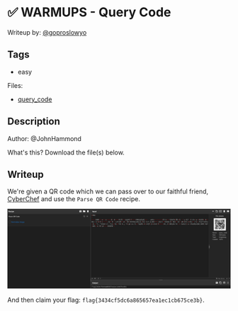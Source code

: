 # ✅ WARMUPS - Query Code

Writeup by: [@goproslowyo](https://github.com/goproslowyo)

## Tags

- easy

Files:

- [query_code](./query_code)

## Description

Author: @JohnHammond

What's this? Download the file(s) below.

## Writeup

We're given a QR code which we can pass over to our faithful friend, [CyberChef](<https://gchq.github.io/CyberChef/#recipe=Parse_QR_Code(false)&input=iVBORw0KGgoAAAANSUhEUgAAAG8AAABvAQMAAADYCwwjAAAABlBMVEUAAAD///%2Bl2Z/dAAAAAnRSTlP//8i138cAAAAJcEhZcwAACxIAAAsSAdLdfvwAAAEqSURBVDiN1dS7kcQgDAZgeRw4WzegGdogoyW7gbW3gaUlMtrwjBswmQLG/2kf90qA5ILTkHwBAxIShF9B/4MH0RK3GUxkqkzI04CTeEEDA8/YFvA0NPHq%2BGpzI6ehT6GNyHPsEb4vWaDmO0fW9ZV%2BgRopwP8obIGHzaP0p%2BMu1IlgTmvulhYxVR4Dd0Kd9DdBA7GSxu5jnQAvIXeRLs5UeViz2n3Vve%2BMSkySl7BdLF9efVUkojYVbiFfLapMYZucvr6BmCpPMh5ELr8OKjOBZ%2BEOerE6Ib0Hj7L7Z9nLTIFogD7oe8qKfPSVZHImSZ3PjoUXnghV6iws8ZHs0cLnyPio9TEtnKwWM3doou5dnXZjA/XPcTTG/W5R5SNf2cbwOQtF/t2X%2B1f8AIhlHz62EbxkAAAAAElFTkSuQmCC>) and use the `Parse QR Code` recipe.

![Decoding the QR Code with CyberChef](./cyberchef.png)

And then claim your flag: `flag{3434cf5dc6a865657ea1ec1cb675ce3b}`.
